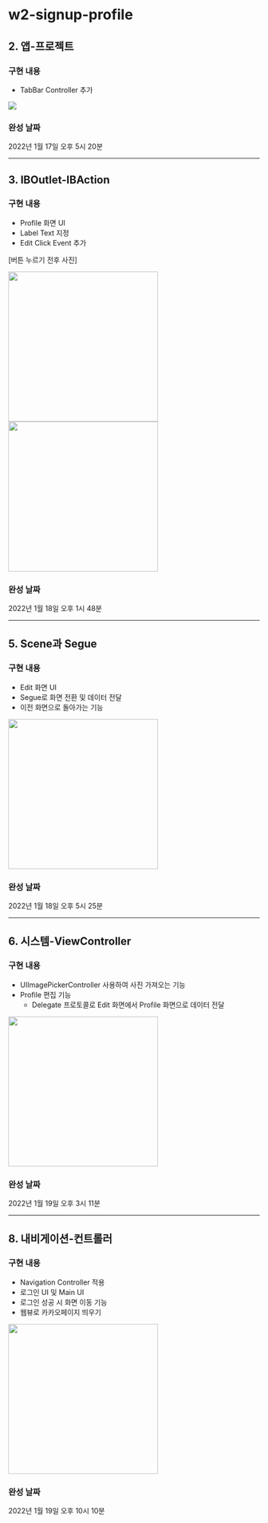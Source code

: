 # w2-signup-profile

## 2. 앱-프로젝트
### 구현 내용 
- TabBar Controller 추가 

![](https://user-images.githubusercontent.com/95729473/150076711-a9c1d387-6a9a-474e-832f-97a832f90d7c.png)


### 완성 날짜
2022년 1월 17일 오후 5시 20분

---

## 3. IBOutlet-IBAction
### 구현 내용 
- Profile 화면 UI
- Label Text 지정 
- Edit Click Event 추가 

[버튼 누르기 전후 사진]

<img src="https://user-images.githubusercontent.com/95729473/150077236-e79615ea-4160-4907-a11c-5aa6261e3dce.png" width="300"/><img src="https://user-images.githubusercontent.com/95729473/150077242-90e37543-45a2-44be-89a6-cec9467c5c82.png" width="300"/>

### 완성 날짜
2022년 1월 18일 오후 1시 48분

---

## 5. Scene과 Segue
### 구현 내용 
- Edit 화면 UI
- Segue로 화면 전환 및 데이터 전달 
- 이전 화면으로 돌아가는 기능 

<img src="https://user-images.githubusercontent.com/95729473/150078311-8c801b9c-f437-41b7-97cf-78ed113becc3.png" width="300"/>

### 완성 날짜
2022년 1월 18일 오후 5시 25분

---

## 6. 시스템-ViewController
### 구현 내용 
- UIImagePickerController 사용하여 사진 가져오는 기능 
- Profile 편집 기능  
    - Delegate 프로토콜로 Edit 화면에서 Profile 화면으로 데이터 전달 

<img src="https://user-images.githubusercontent.com/95729473/150080135-70678d48-2fe9-48cb-9c2c-1154eceba616.gif" width="300"/>

### 완성 날짜
2022년 1월 19일 오후 3시 11분

---

## 8. 내비게이션-컨트롤러
### 구현 내용 
- Navigation Controller 적용 
- 로그인 UI 및 Main UI
- 로그인 성공 시 화면 이동 기능
- 웹뷰로 카카오페이지 띄우기 

<img src="https://user-images.githubusercontent.com/95729473/150137912-d2914206-7782-4796-b5a1-0ba35776fe69.gif" width="300"/>

### 완성 날짜
2022년 1월 19일 오후 10시 10분

